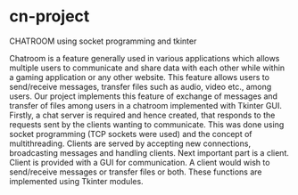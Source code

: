 # cn-project
CHATROOM using socket programming and tkinter
<p>Chatroom is a feature generally used in various applications which allows multiple
users to communicate and share data with each other while within a gaming
application or any other website. This feature allows users to send/receive
messages, transfer files such as audio, video etc., among users.
Our project implements this feature of exchange of messages and transfer
of files among users in a chatroom implemented with Tkinter GUI.
Firstly, a chat server is required and hence created, that responds to the
requests sent by the clients wanting to communicate. This was done using socket
programming (TCP sockets were used) and the concept of multithreading. Clients
are served by accepting new connections, broadcasting messages and handling
clients.
Next important part is a client. Client is provided with a GUI for
communication. A client would wish to send/receive messages or transfer files or
both. These functions are implemented using Tkinter modules.</p>
